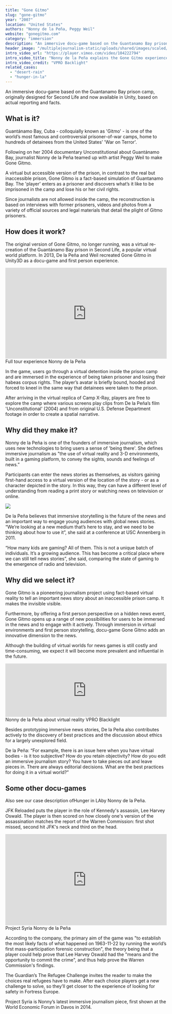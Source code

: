 ```yaml
---
title: "Gone Gitmo"
slug: "gone-gitmo"
year: "2007"
location: "United States"
authors: "Nonny de la Peña, Peggy Weil"
website: "gonegitmo.com"
category: "immersion"
description: "An immersive docu-game based on the Guantanamo Bay prison camp, originally designed for Second Life and now available in Unity, based on actual reporting and facts."
header_image: "/multiplejournalism-static/uploads/shared/images/scaled/header_image_extreme/45.jpg"
intro_video_url: "https://player.vimeo.com/video/104222794"
intro_video_title: "Nonny de la Peña explains the Gone Gitmo experience"
intro_video_credit: "VPRO Backlight"
related_cases:
  - "desert-rain"
  - "hunger-in-la"
---
```


An immersive docu-game based on the Guantanamo Bay prison camp, originally designed for Second Life and now available in Unity, based on actual reporting and facts.

## What is it?

Guantánamo Bay, Cuba - colloquially known as 'Gitmo' - is one of the world’s most famous and controversial prisoner-of-war camps, home to hundreds of detainees from the United States’ 'War on Terror'.

Following on her 2004 documentary Unconstitutional about Guantánamo Bay, journalist Nonny de la Peña teamed up with artist Peggy Weil to make Gone Gitmo.

A virtual but accessible version of the prison, in contrast to the real but inaccessible prison, Gone Gitmo is a fact-based simulation of Guantanamo Bay. The 'player' enters as a prisoner and discovers what’s it like to be imprisoned in the camp and lose his or her civil rights.

Since journalists are not allowed inside the camp, the reconstruction is based on interviews with former prisoners, videos and photos from a variety of official sources and legal materials that detail the plight of Gitmo prisoners.


## How does it work?

The original version of Gone Gitmo, no longer running, was a virtual re-creation of the Guantánamo Bay prison in Second Life, a popular virtual world platform. In 2013, De la Peña and Weil recreated Gone Gitmo in Unity3D as a docu-game and first person experience.

<div class="section-media">
  <div class="video-container" style="position: relative; padding-bottom: 56.25%; height: 0; overflow: hidden;">
    <iframe src="https://www.youtube.com/embed/UHTLqqALPv0" style="position: absolute; top: 0; left: 0; width: 100%; height: 100%;" frameborder="0" allow="autoplay; fullscreen; picture-in-picture" allowfullscreen></iframe>
  </div>
  <figcaption class="credits credits--right">
    <span class="credits__title">Full tour experience</span>
    <span class="credits__meta">Nonny de la Peña</span>
  </figcaption>
</div>

In the game, users go through a virtual detention inside the prison camp and are immersed in the experience of being taken prisoner and losing their habeas corpus rights. The player’s avatar is briefly bound, hooded and forced to kneel in the same way that detainees were taken to the prison.

After arriving in the virtual replica of Camp X-Ray, players are free to explore the camp where various screens play clips from De la Peña’s film 'Unconstitutional' (2004) and from original U.S. Defense Department footage in order to create a spatial narrative.


## Why did they make it?

Nonny de la Peña is one of the founders of immersive journalism, which uses new technologies to bring users a sense of 'being there'. She defines immersive journalism as "the use of virtual reality and 3-D environments, built in a gaming platform, to convey the sights, sounds and feelings of news.”

Participants can enter the news stories as themselves, as visitors gaining first-hand access to a virtual version of the location of the story - or as a character depicted in the story. In this way, they can have a different level of understanding from reading a print story or watching news on television or online.

![](/multiplejournalism-static/uploads/shared/images/scaled/case_section_media/156.jpg)

De la Peña believes that immersive storytelling is the future of the news and an important way to engage young audiences with global news stories. “We’re looking at a new medium that’s here to stay, and we need to be thinking about how to use it”, she said at a conference at USC Annenberg in 2011.

“How many kids are gaming? All of them. This is not a unique batch of individuals. It’s a growing audience. This has become a critical place where we can still tell news stories”, she said, comparing the state of gaming to the emergence of radio and television.


## Why did we select it?

Gone Gitmo is a pioneering journalism project using fact-based virtual reality to tell an important news story about an inaccessible prison camp. It makes the invisible visible.

Furthermore, by offering a first person perspective on a hidden news event, Gone Gitmo opens up a range of new possibilities for users to be immersed in the news and to engage with it actively. Through immersion in virtual environments and first person storytelling, docu-game Gone Gitmo adds an innovative dimension to the news.

Although the building of virtual worlds for news games is still costly and time-consuming, we expect it will become more prevalent and influential in the future.

<div class="section-media soundcloud">
  <iframe width="100%" height="166" scrolling="no" frameborder="no" src="https://w.soundcloud.com/player/?url=https%3A//api.soundcloud.com/tracks/164542286&color=ff5500&auto_play=false&hide_related=false&show_comments=true&show_user=true&show_reposts=false"></iframe>
  <figcaption class="credits credits--right">
    <span class="credits__title">Nonny de la Peña about virtual reality</span>
    <span class="credits__meta">VPRO Blacklight</span>
  </figcaption>
</div>

Besides prototyping immersive news stories, De la Peña also contributes actively to the discovery of best practices and the discussion about ethics for a largely unexplored field.

De la Peña: “For example, there is an issue here when you have virtual bodies - is it too subjective? How do you retain objectivity? How do you edit an immersive journalism story? You have to take pieces out and leave pieces in. There are always editorial decisions. What are the best practices for doing it in a virtual world?”


## Some other docu-games

Also see our case description ofHunger in LAby Nonny de la Peña.

JFK Reloaded puts the player in the role of Kennedy's assassin, Lee Harvey Oswald. The player is then scored on how closely one's version of the assassination matches the report of the Warren Commission: first shot missed, second hit JFK's neck and third on the head.

<div class="section-media">
  <div class="video-container" style="position: relative; padding-bottom: 56.25%; height: 0; overflow: hidden;">
    <iframe src="https://player.vimeo.com/video/103834098" style="position: absolute; top: 0; left: 0; width: 100%; height: 100%;" frameborder="0" allow="autoplay; fullscreen; picture-in-picture" allowfullscreen></iframe>
  </div>
  <figcaption class="credits credits--right">
    <span class="credits__title">Project Syria</span> <span class="credits__meta">Nonny de la Peña</span>
  </figcaption>
</div>

According to the company, the primary aim of the game was "to establish the most likely facts of what happened on 1963-11-22 by running the world’s first mass-participation forensic construction", the theory being that a player could help prove that Lee Harvey Oswald had the "means and the opportunity to commit the crime", and thus help prove the Warren Commission's findings.

The Guardian’s The Refugee Challenge invites the reader to make the choices real refugees have to make. After each choice players get a new challenge to solve, so they’ll get closer to the experience of looking for safety in Fortress Europe.

Project Syria is Nonny’s latest immersive journalism piece, first shown at the World Economic Forum in Davos in 2014.


